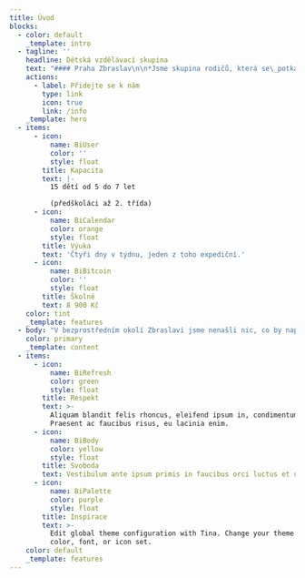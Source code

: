 ```yaml
---
title: Úvod
blocks:
  - color: default
    _template: intro
  - tagline: ''
    headline: Dětská vzdělávací skupina
    text: "#### Praha Zbraslav\n\n*Jsme skupina rodičů, která se\_potkala v\_místní lesní školce. Spojuje nás snaha najít vlídné prostředí pro naše vlastní děti, kde budou mít možnost pokračovat přirozeně v\_procesu poznávání světa.*\n"
    actions:
      - label: Přidejte se k nám
        type: link
        icon: true
        link: /info
    _template: hero
  - items:
      - icon:
          name: BiUser
          color: ''
          style: float
        title: Kapacita
        text: |-
          15 dětí od 5 do 7 let 

          (předškoláci až 2. třída)
      - icon:
          name: BiCalendar
          color: orange
          style: float
        title: Výuka
        text: 'Čtyři dny v týdnu, jeden z toho expediční.'
      - icon:
          name: BiBitcoin
          color: ''
          style: float
        title: Školné
        text: 8 900 Kč
    color: tint
    _template: features
  - body: "V bezprostředním okolí Zbraslavi jsme nenašli nic, co by naplňovalo naše představy, rozhodli jsme se\_tedy tvořit takový prostor sami.\n\nZaložili jsme spolek Habitat\_Zbraslav a\_těšíme se\_až\_spolu\_s\_dalšími dětmi a\_jejich rodiči vytvoříme inspirativní prostředí, kde\_budou mít prostor učit se a\_růst nejen naše děti, ale\_i\_my rodiče.\_\n"
    color: primary
    _template: content
  - items:
      - icon:
          name: BiRefresh
          color: green
          style: float
        title: Respekt
        text: >-
          Aliquam blandit felis rhoncus, eleifend ipsum in, condimentum nibh.
          Praesent ac faucibus risus, eu lacinia enim.
      - icon:
          name: BiBody
          color: yellow
          style: float
        title: Svoboda
        text: Vestibulum ante ipsum primis in faucibus orci luctus et ultrices.
      - icon:
          name: BiPalette
          color: purple
          style: float
        title: Inspirace
        text: >-
          Edit global theme configuration with Tina. Change your theme's primary
          color, font, or icon set.
    color: default
    _template: features
---
```











